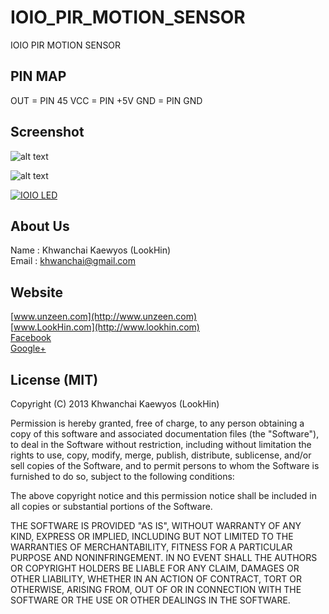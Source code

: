 IOIO_PIR_MOTION_SENSOR
======================

IOIO PIR MOTION SENSOR

## PIN MAP
OUT = PIN 45
VCC = PIN +5V
GND = PIN GND  

## Screenshot

![alt text](http://www.unzeen.com/github/IOIO_PIR_MOTION_SENSOR/2013-09-12_23-45-48.png "IOIO PIR MOTION SENSOR")

![alt text](http://www.unzeen.com/github/IOIO_PIR_MOTION_SENSOR/IMAG1046.jpg "IOIO PIR MOTION SENSOR")

[![IOIO LED](http://img.youtube.com/vi/SvN54_oQ7wU/0.jpg)](http://www.youtube.com/watch?v=SvN54_oQ7wU)


## About Us
Name : Khwanchai Kaewyos (LookHin)  
Email : khwanchai@gmail.com

## Website
[www.unzeen.com](http://www.unzeen.com)  
[www.LookHin.com](http://www.lookhin.com)  
[Facebook](https://www.facebook.com/LookHin)  
[Google+](https://plus.google.com/u/0/115201343913237885999/posts)




## License (MIT)

Copyright (C) 2013 Khwanchai Kaewyos (LookHin)

Permission is hereby granted, free of charge, to any person obtaining a copy of this software and associated documentation files (the "Software"), to deal in the Software without restriction, including without limitation the rights to use, copy, modify, merge, publish, distribute, sublicense, and/or sell copies of the Software, and to permit persons to whom the Software is furnished to do so, subject to the following conditions:

The above copyright notice and this permission notice shall be included in all copies or substantial portions of the Software.

THE SOFTWARE IS PROVIDED "AS IS", WITHOUT WARRANTY OF ANY KIND, EXPRESS OR IMPLIED, INCLUDING BUT NOT LIMITED TO THE WARRANTIES OF MERCHANTABILITY, FITNESS FOR A PARTICULAR PURPOSE AND NONINFRINGEMENT. IN NO EVENT SHALL THE AUTHORS OR COPYRIGHT HOLDERS BE LIABLE FOR ANY CLAIM, DAMAGES OR OTHER LIABILITY, WHETHER IN AN ACTION OF CONTRACT, TORT OR OTHERWISE, ARISING FROM, OUT OF OR IN CONNECTION WITH THE SOFTWARE OR THE USE OR OTHER DEALINGS IN THE SOFTWARE.

